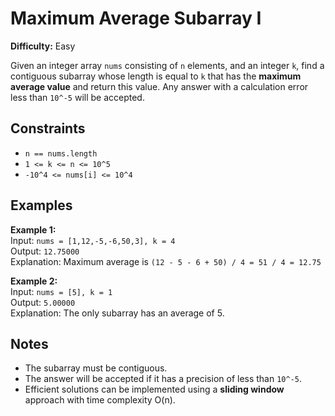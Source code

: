 # Maximum Average Subarray I

**Difficulty:** Easy

Given an integer array `nums` consisting of `n` elements, and an integer `k`, find a contiguous subarray whose length is equal to `k` that has the **maximum average value** and return this value. Any answer with a calculation error less than `10^-5` will be accepted.

## Constraints

- `n == nums.length`
- `1 <= k <= n <= 10^5`
- `-10^4 <= nums[i] <= 10^4`

## Examples

**Example 1:**  
Input: `nums = [1,12,-5,-6,50,3], k = 4`  
Output: `12.75000`  
Explanation: Maximum average is `(12 - 5 - 6 + 50) / 4 = 51 / 4 = 12.75`

**Example 2:**  
Input: `nums = [5], k = 1`  
Output: `5.00000`  
Explanation: The only subarray has an average of 5.

## Notes

- The subarray must be contiguous.  
- The answer will be accepted if it has a precision of less than `10^-5`.  
- Efficient solutions can be implemented using a **sliding window** approach with time complexity O(n).  
